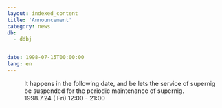 ```yaml
---
layout: indexed_content
title: 'Announcement'
category: news
db:
  - ddbj


date: 1998-07-15T00:00:00
lang: en
---
```


<dd>It happens in the following date, and be lets the service of supernig be suspended for the periodic maintenance of supernig.<br>
<dd>1998.7.24 ( Fri) 12:00 - 21:00</dd>
</dd>
